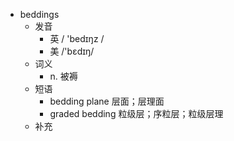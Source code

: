 - beddings
  - 发音
    - 英 / 'bedɪŋz /
    - 美 /'bɛdɪŋ/
  - 词义
    - n. 被褥
  - 短语
    - bedding plane 层面；层理面
    - graded bedding 粒级层；序粒层；粒级层理
  - 补充
